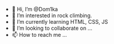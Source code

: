 - 👋 Hi, I’m @Dom1ka
- 👀 I’m interested in rock climbing.
- 🌱 I’m currently learning HTML, CSS, JS
- 💞️ I’m looking to collaborate on ...
- 📫 How to reach me ...

<!---
Dom1ka/Dom1ka is a ✨ special ✨ repository because its `README.md` (this file) appears on your GitHub profile.
You can click the Preview link to take a look at your changes.
--->
